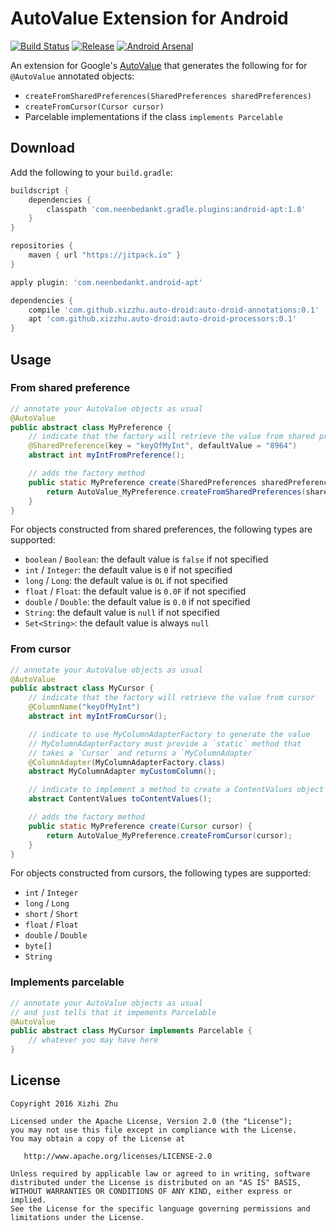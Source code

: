 # AutoValue Extension for Android

[![Build Status](https://api.travis-ci.org/xizzhu/simple-tool-tip.svg?branch=master)](https://travis-ci.org/xizzhu/auto-droid) [![Release](https://jitpack.io/v/xizzhu/auto-droid.svg)](https://jitpack.io/#xizzhu/auto-droid) [![Android Arsenal](https://img.shields.io/badge/Android%20Arsenal-auto--droid-green.svg?style=true)](https://android-arsenal.com/details/1/3429)

An extension for Google's [AutoValue](https://github.com/google/auto/tree/master/value) that generates the following for for `@AutoValue` annotated objects:
- `createFromSharedPreferences(SharedPreferences sharedPreferences)`
- `createFromCursor(Cursor cursor)`
- Parcelable implementations if the class `implements Parcelable`

## Download
Add the following to your `build.gradle`:
```gradle
buildscript {
    dependencies {
        classpath 'com.neenbedankt.gradle.plugins:android-apt:1.8'
    }
}

repositories {
    maven { url "https://jitpack.io" }
}

apply plugin: 'com.neenbedankt.android-apt'

dependencies {
    compile 'com.github.xizzhu.auto-droid:auto-droid-annotations:0.1'
    apt 'com.github.xizzhu.auto-droid:auto-droid-processors:0.1'
}
```

## Usage

### From shared preference
```java
// annotate your AutoValue objects as usual
@AutoValue
public abstract class MyPreference {
    // indicate that the factory will retrieve the value from shared preferences
    @SharedPreference(key = "keyOfMyInt", defaultValue = "8964")
    abstract int myIntFromPreference();

    // adds the factory method
    public static MyPreference create(SharedPreferences sharedPreferences) {
        return AutoValue_MyPreference.createFromSharedPreferences(sharedPreferences);
    }
}
```

For objects constructed from shared preferences, the following types are supported:
- `boolean` / `Boolean`: the default value is `false` if not specified
- `int` / `Integer`: the default value is `0` if not specified
- `long` / `Long`: the default value is `0L` if not specified
- `float` / `Float`: the default value is `0.0F` if not specified
- `double` / `Double`: the default value is `0.0` if not specified
- `String`: the default value is `null` if not specified
- `Set<String>`: the default value is always `null`

### From cursor

```java
// annotate your AutoValue objects as usual
@AutoValue
public abstract class MyCursor {
    // indicate that the factory will retrieve the value from cursor
    @ColumnName("keyOfMyInt")
    abstract int myIntFromCursor();

    // indicate to use MyColumnAdapterFactory to generate the value
    // MyColumnAdapterFactory must provide a `static` method that
    // takes a `Cursor` and returns a `MyColumnAdapter`
    @ColumnAdapter(MyColumnAdapterFactory.class)
    abstract MyColumnAdapter myCustomColumn();

    // indicate to implement a method to create a ContentValues object with values put in
    abstract ContentValues toContentValues();

    // adds the factory method
    public static MyPreference create(Cursor cursor) {
        return AutoValue_MyPreference.createFromCursor(cursor);
    }
}
```

For objects constructed from cursors, the following types are supported:
- `int` / `Integer`
- `long` / `Long`
- `short` / `Short`
- `float` / `Float`
- `double` / `Double`
- `byte[]`
- `String`

### Implements parcelable

```java
// annotate your AutoValue objects as usual
// and just tells that it impements Parcelable
@AutoValue
public abstract class MyCursor implements Parcelable {
    // whatever you may have here
}
```

## License

```
Copyright 2016 Xizhi Zhu

Licensed under the Apache License, Version 2.0 (the "License");
you may not use this file except in compliance with the License.
You may obtain a copy of the License at

   http://www.apache.org/licenses/LICENSE-2.0

Unless required by applicable law or agreed to in writing, software
distributed under the License is distributed on an "AS IS" BASIS,
WITHOUT WARRANTIES OR CONDITIONS OF ANY KIND, either express or implied.
See the License for the specific language governing permissions and
limitations under the License.
```
